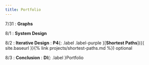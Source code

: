 ```yaml
---
title: Portfolio
---
```


7/31
: **Graphs**

8/1
: **System Design**

8/2
: **Iterative Design**
: **P4**{: .label .label-purple }[**Shortest Paths**]({{ site.baseurl }}{% link projects/shortest-paths.md %}) optional

8/3
: **Conclusion**
: **DI**{: .label }Portfolio
